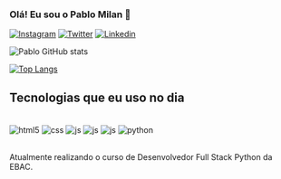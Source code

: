 ### Olá! Eu sou o Pablo Milan 👋

[![Instagram](https://img.shields.io/badge/Instagram-E4405F?style=for-the-badge&logo=instagram&logoColor=white)](https://www.instagram.com/pablomilan_07/)
[![Twitter](https://img.shields.io/badge/Twitter-1DA1F2?style=for-the-badge&logo=twitter&logoColor=white)](https://twitter.com/Pablomilan_07)
[![Linkedin](https://img.shields.io/badge/LinkedIn-0077B5?style=for-the-badge&logo=linkedin&logoColor=white)](https://www.linkedin.com/in/pablo-milan-367200281/)

![Pablo GitHub stats](https://github-readme-stats.vercel.app/api?username=Pablomilandev&show_icons=true&theme=highcontrast)

[![Top Langs](https://github-readme-stats.vercel.app/api/top-langs/?username=Pablomilandev)](https://github.com/Pablomilandev/github-readme-stats)

## Tecnologias que eu uso no dia 

<div style="display: inline_block"><br/>
<img align="center" alt="html5" src="https://img.shields.io/badge/HTML5-E34F26?style=for-the-badge&logo=html5&logoColor=white" />
<img align="center" alt="css" src="https://img.shields.io/badge/CSS-239120?&style=for-the-badge&logo=css3&logoColor=white" />
<img align="center" alt="js" src="https://img.shields.io/badge/JavaScript-323330?style=for-the-badge&logo=javascript&logoColor=F7DF1E" />
<img align="center" alt="js" src="https://img.shields.io/badge/Bootstrap-563D7C?style=for-the-badge&logo=bootstrap&logoColor=white" />
<img align="center" alt="js" src="https://img.shields.io/badge/jQuery-0769AD?style=for-the-badge&logo=jquery&logoColor=white" />
<img align="center" alt="python" src="https://img.shields.io/badge/Python-14354C?style=for-the-badge&logo=python&logoColor=white"/>
</div><br/>


Atualmente realizando o curso de Desenvolvedor Full Stack Python da EBAC.
